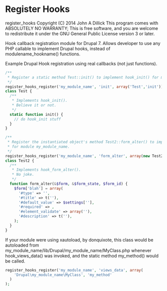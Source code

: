 # Register Hooks
register_hooks  Copyright (C) 2014  John A Dillick
  This program comes with ABSOLUTELY NO WARRANTY;
  This is free software, and you are welcome to redistribute it
  under the GNU General Public License version 3 or later.

Hook callback registration module for Drupal 7. Allows developer to use any PHP callable to implement Drupal hooks, instead of modulename_hookname() functions.

Example Drupal Hook registration using real callbacks (not just functions).

```php
/**
 * Register a static method Test::init() to implement hook_init() for module my_module_name.
 */
register_hooks_register('my_module_name', 'init', array('Test','init'));
class Test {
  /**
   * Implements hook_init().
   * Believe it or not.
   */
  static function init() {
    // do hook_init stuff
  }
}

/**
 * Register the instantiated object's method Test2::form_alter() to implement form_alter()
 * for module my_module_name.
 */
register_hooks_register('my_module_name', 'form_alter', array(new Test2(), 'form_alter'));
class Test2 {
  /**
   * Implements hook_form_alter().
   * No joke.
   */
  function form_alter(&$form, &$form_state, $form_id) {
    $form['blah'] = array(
      '#type' => '',
      '#title' => t(''),
      '#default_value' => $settings[''],
      '#required' => ,
      '#element_validate' => array(''),
      '#description' => t(''),
    );
  }
}
```

If your module were using xautoload, by donquixote, this class would be autoloaded from
my_module_name/lib/Drupal/my_module_name/MyClass.php whenever hook_views_data() was invoked, and
the static method my_method() would be called.

```php
register_hooks_register('my_module_name', 'views_data', array(
    'Drupal\my_module_name\MyClass', 'my_method'
  )
);
```
